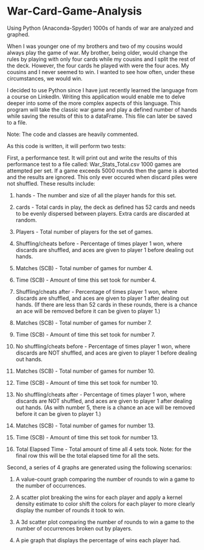 # War-Card-Game-Analysis
Using Python (Anaconda-Spyder) 1000s of hands of war are analyzed and graphed.

When I was younger one of my brothers and two of my cousins would always play the game of war. My brother, being older, would change the rules by playing with only four cards while my cousins and I split the rest of the deck. However, the four cards he played with were the four aces. My cousins and I never seemed to win. I wanted to see how often, under these circumstances, we would win.

I decided to use Python since I have just recently learned the language from a course on LinkedIn. Writing this application would enable me to delve deeper into some of the more complex aspects of this language. This program will take the classic war game and play a defined number of hands while saving the results of this to a dataFrame. This file can later be saved to a file. 

Note: The code and classes are heavily commented.

As this code is written, it will perform two tests:

First, a performance test. It will print out and write the results of this performance test to a file called: War_Stats_Total.csv
1000 games are attempted per set. If a game exceeds 5000 rounds then the game is aborted and the results are ignored. This only ever occured when discard piles were not shuffled.
These results include:

1.	hands - The number and size of all the player hands for this set.

2.	cards - Total cards in play, the deck as defined has 52 cards and needs to be evenly dispersed between players. Extra cards are discarded at random.

3.	Players - Total number of players for the set of games.

4.	Shuffling/cheats before - Percentage of times player 1 won, where discards are shuffled, and aces are given to player 1 before dealing out hands.

5.	Matches (SCB) - Total number of games for number 4.

6.	Time (SCB) - Amount of time this set took for number 4.

7.	Shuffling/cheats after - Percentage of times player 1 won, where discards are shuffled, and aces are given to player 1 after dealing out hands. (If there are less than 52 cards in these rounds, there is a chance an ace will be removed before it can be given to player 1.)

8.	Matches (SCB) - Total number of games for number 7.

9.	Time (SCB) - Amount of time this set took for number 7.

10.	No shuffling/cheats before - Percentage of times player 1 won, where discards are NOT shuffled, and aces are given to player 1 before dealing out hands.

11.	Matches (SCB) - Total number of games for number 10.

12.	Time (SCB) - Amount of time this set took for number 10.

13.	No shuffling/cheats after - Percentage of times player 1 won, where discards are NOT shuffled, and aces are given to player 1 after dealing out hands. (As with number 5, there is a chance an ace will be removed before it can be given to player 1.)

14.	Matches (SCB) - Total number of games for number 13.

15.	Time (SCB) - Amount of time this set took for number 13.

16.	Total Elapsed Time - Total amount of time all 4 sets took. Note: for the final row this will be the total elapsed time for all the sets.


Second, a series of 4 graphs are generated using the following scenarios:

1.	A value-count graph comparing the number of rounds to win a game to the number of occurrences.

2.	A scatter plot breaking the wins for each player and apply a kernel density estimate to color shift the colors for each player to more clearly display the number of rounds it took to win.

3.	A 3d scatter plot comparing the number of rounds to win a game to the number of occurrences broken out by players.

4.	A pie graph that displays the percentage of wins each player had.

